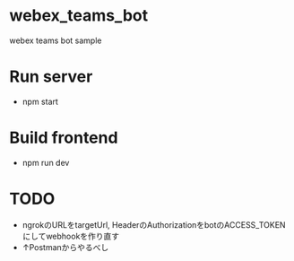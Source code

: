 # webex_teams_bot
webex teams bot sample

# Run server
- npm start

# Build frontend
- npm run dev

# TODO
- ngrokのURLをtargetUrl, HeaderのAuthorizationをbotのACCESS_TOKENにしてwebhookを作り直す
- ↑Postmanからやるべし
